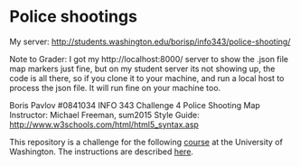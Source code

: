 # Police shootings

My server: http://students.washington.edu/borisp/info343/police-shooting/

Note to Grader: I got my http://localhost:8000/ server to show the .json file map 
markers just fine, but on my student server its not showing up, the code is all there, 
so if you clone it to your machine, and run a local host to process the json file. It 
will run fine on your machine too. 

Boris Pavlov #0841034 
INFO 343 Challenge 4 Police Shooting Map 
Instructor: Michael Freeman, sum2015
Style Guide: http://www.w3schools.com/html/html5_syntax.asp 


This repository is a challenge for the following [course](http://faculty.washington.edu/mikefree/info343/) at the University of Washington.  The instructions are described [here](http://faculty.washington.edu/mikefree/info343/#/challenges/police-shooting).
